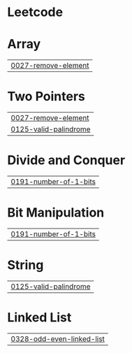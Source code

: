 # Leetcode


# Array
|  |
| ------- |
| [0027-remove-element](https://github.com/Shivang-2004/Leetcode/tree/master/0027-remove-element) |
# Two Pointers
|  |
| ------- |
| [0027-remove-element](https://github.com/Shivang-2004/Leetcode/tree/master/0027-remove-element) |
| [0125-valid-palindrome](https://github.com/Shivang-2004/Leetcode/tree/master/0125-valid-palindrome) |
# Divide and Conquer
|  |
| ------- |
| [0191-number-of-1-bits](https://github.com/Shivang-2004/Leetcode/tree/master/0191-number-of-1-bits) |
# Bit Manipulation
|  |
| ------- |
| [0191-number-of-1-bits](https://github.com/Shivang-2004/Leetcode/tree/master/0191-number-of-1-bits) |
# String
|  |
| ------- |
| [0125-valid-palindrome](https://github.com/Shivang-2004/Leetcode/tree/master/0125-valid-palindrome) |
# Linked List
|  |
| ------- |
| [0328-odd-even-linked-list](https://github.com/Shivang-2004/Leetcode/tree/master/0328-odd-even-linked-list) |